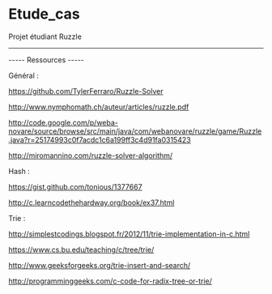 # Etude_cas
Projet étudiant Ruzzle

-----

----- Ressources -----

Général :

https://github.com/TylerFerraro/Ruzzle-Solver

http://www.nymphomath.ch/auteur/articles/ruzzle.pdf

http://code.google.com/p/weba-novare/source/browse/src/main/java/com/webanovare/ruzzle/game/Ruzzle.java?r=25174993c0f7acdc1c6a199ff3c4d91fa0315423

http://miromannino.com/ruzzle-solver-algorithm/

Hash :

https://gist.github.com/tonious/1377667

http://c.learncodethehardway.org/book/ex37.html

Trie :

http://simplestcodings.blogspot.fr/2012/11/trie-implementation-in-c.html

https://www.cs.bu.edu/teaching/c/tree/trie/

http://www.geeksforgeeks.org/trie-insert-and-search/

http://programminggeeks.com/c-code-for-radix-tree-or-trie/
